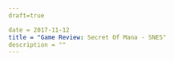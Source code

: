 ```yaml
---
draft=true

date = 2017-11-12
title = "Game Review: Secret Of Mana - SNES"
description = ""
---
```

